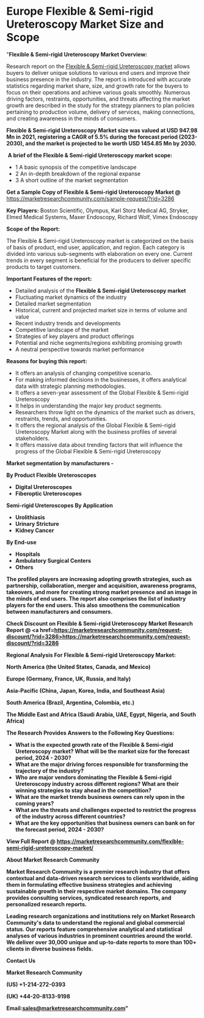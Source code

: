 # Europe Flexible & Semi-rigid Ureteroscopy Market Size and Scope 
"<strong>Flexible & Semi-rigid Ureteroscopy Market Overview:</strong>

Research report on the <a href=https://marketresearchcommunity.com/flexible-semi-rigid-ureteroscopy-market/>Flexible & Semi-rigid Ureteroscopy market</a> allows buyers to deliver unique solutions to various end users and improve their business presence in the industry. The report is introduced with accurate statistics regarding market share, size, and growth rate for the buyers to focus on their operations and achieve various goals smoothly. Numerous driving factors, restraints, opportunities, and threats affecting the market growth are described in the study for the strategy planners to plan policies pertaining to production volume, delivery of services, making connections, and creating awareness in the minds of consumers.

<strong>Flexible & Semi-rigid Ureteroscopy Market size was valued at USD 947.98 Mn in 2021, registering a CAGR of 5.5% during the forecast period (2023-2030), and the market is projected to be worth USD 1454.85 Mn by 2030.</strong>

 <Strong>A brief of the Flexible & Semi-rigid Ureteroscopy market scope:</Strong>
<ul>
 <li>1  A basic synopsis of the competitive landscape</li>
 <li>2  An in-depth breakdown of the regional expanse</li>
 <li>3  A short outline of the market segmentation</li>
</ul>
<strong>Get a Sample Copy of Flexible & Semi-rigid Ureteroscopy Market @ </b></strong><a href=https://marketresearchcommunity.com/sample-request/?rid=3286><u>https://marketresearchcommunity.com/sample-request/?rid=3286</u></a>

<strong>Key Players:</strong> 
Boston Scientific, Olympus, Karl Storz Medical AG, Stryker, Elmed Medical Systems, Maxer Endoscopy, Richard Wolf, Vimex Endoscopy

<strong>Scope of the Report:</strong>

The Flexible & Semi-rigid Ureteroscopy market is categorized on the basis of basis of product, end user, application, and region. Each category is divided into various sub-segments with elaboration on every one. Current trends in every segment is beneficial for the producers to deliver specific products to target customers.

<strong><b>Important Features of the report:</b></strong>
<ul>
  <li>Detailed analysis of the <strong><b>Flexible & Semi-rigid Ureteroscopy </b></strong><strong><b>market</b></strong></li>
  <li>Fluctuating market dynamics of the industry</li>
  <li>Detailed market segmentation</li>
  <li>Historical, current and projected market size in terms of volume and value</li>
  <li>Recent industry trends and developments</li>
  <li>Competitive landscape of the market</li>
  <li>Strategies of key players and product offerings</li>
  <li>Potential and niche segments/regions exhibiting promising growth</li>
  <li>A neutral perspective towards market performance</li>
</ul>
<strong><b>Reasons for buying this report:</b></strong>
<ul>
  <li>It offers an analysis of changing competitive scenario.</li>
  <li>For making informed decisions in the businesses, it offers analytical data with strategic planning methodologies.</li>
  <li>It offers a seven-year assessment of the Global Flexible & Semi-rigid Ureteroscopy</li>
  <li>It helps in understanding the major key product segments.</li>
  <li>Researchers throw light on the dynamics of the market such as drivers, restraints, trends, and opportunities.</li>
  <li>It offers the regional analysis of the Global Flexible & Semi-rigid Ureteroscopy Market along with the business profiles of several stakeholders.</li>
  <li>It offers massive data about trending factors that will influence the progress of the Global Flexible & Semi-rigid Ureteroscopy</li>
</ul>

<strong>Market segmentation by manufacturers -</strong>


<strong><strong>By Product </strong></h4>
Flexible Ureteroscopes
<ul>
 	<li>Digital Ureteroscopes</li>
 	<li>Fiberoptic Ureteroscopes</li>
</ul>
Semi-rigid Ureteroscopes
<strong><strong>By Application </strong></h4>
<ul>
 	<li>Urolithiasis</li>
 	<li>Urinary Stricture</li>
 	<li>Kidney Cancer</li>
</ul>
<strong><strong>By End-use </strong></h4>
<ul>
 	<li>Hospitals</li>
 	<li>Ambulatory Surgical Centers</li>
 	<li>Others</li>
</ul>

The profiled players are increasing adopting growth strategies, such as partnership, collaboration, merger and acquisition, awareness programs, takeovers, and more for creating strong market presence and an image in the minds of end users. The report also comprises the list of industry players for the end users. This also smoothens the communication between manufacturers and consumers.

<strong><b>Check Discount on Flexible & Semi-rigid Ureteroscopy Market Research Report @ </b></strong><a href=https://marketresearchcommunity.com/request-discount/?rid=3286><u>https://marketresearchcommunity.com/request-discount/?rid=3286</u></a>

<strong>Regional Analysis For Flexible & Semi-rigid Ureteroscopy Market:</strong>

<strong>North America</strong> (the United States, Canada, and Mexico)

<strong>Europe</strong> (Germany, France, UK, Russia, and Italy)

<strong>Asia-Pacific</strong> (China, Japan, Korea, India, and Southeast Asia)

<strong>South America</strong> (Brazil, Argentina, Colombia, etc.)

<strong>The Middle East and Africa</strong> (Saudi Arabia, UAE, Egypt, Nigeria, and South Africa)

<strong>The Research Provides Answers to the Following Key Questions:</strong>
<ul>
 	<li>What is the expected growth rate of the Flexible & Semi-rigid Ureteroscopy market? What will be the market size for the forecast period, 2024 - 2030?</li>
 	<li>What are the major driving forces responsible for transforming the trajectory of the industry?</li>
 	<li>Who are major vendors dominating the Flexible & Semi-rigid Ureteroscopy industry across different regions? What are their winning strategies to stay ahead in the competition?</li>
 	<li>What are the market trends business owners can rely upon in the coming years?</li>
 	<li>What are the threats and challenges expected to restrict the progress of the industry across different countries?</li>
 	<li>What are the key opportunities that business owners can bank on for the forecast period, 2024 - 2030?</li>
</ul>

<strong>View Full Report @</strong> <a href=https://marketresearchcommunity.com/flexible-semi-rigid-ureteroscopy-market/>https://marketresearchcommunity.com/flexible-semi-rigid-ureteroscopy-market/</a>

<strong>About Market Research Community</strong>

Market Research Community is a premier research industry that offers contextual and data-driven research services to clients worldwide, aiding them in formulating effective business strategies and achieving sustainable growth in their respective market domains. The company provides consulting services, syndicated research reports, and personalized research reports.

Leading research organizations and institutions rely on Market Research Community's data to understand the regional and global commercial status. Our reports feature comprehensive analytical and statistical analyses of various industries in prominent countries around the world. We deliver over 30,000 unique and up-to-date reports to more than 100+ clients in diverse business fields.

<strong>Contact Us</strong>

<strong>Market Research Community</strong>

(US) +1-214-272-0393

(UK) +44-20-8133-9198

<strong>Email:</strong>sales@marketresearchcommunity.com"
